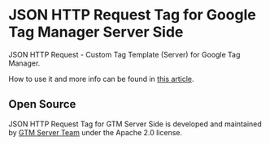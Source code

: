 # JSON HTTP Request Tag for Google Tag Manager Server Side 

JSON HTTP Request - Custom Tag Template (Server) for Google Tag Manager.


How to use it and more info can be found in [this article](https://gtm-server.com/how-to-send-all-ga-event-data-to-your-url-site-crm/).


## Open Source

JSON HTTP Request Tag for GTM Server Side is developed and maintained by [GTM Server Team](https://gtm-server.com/) under the Apache 2.0 license.
